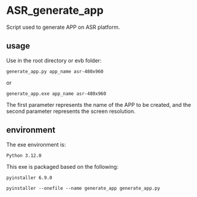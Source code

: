 # ASR_generate_app

Script used to generate APP on ASR platform.

## usage

Use in the root directory or evb folder:

```CMD
generate_app.py app_name asr-480x960
```

or

```CMD
generate_app.exe app_name asr-480x960
```

The first parameter represents the name of the APP to be created, and the second parameter represents the screen resolution.

## environment

The exe environment is:

```TEXT
Python 3.12.0
```

This exe is packaged based on the following:

```TEXT
pyinstaller 6.9.0
```

```CMD
pyinstaller --onefile --name generate_app generate_app.py
```